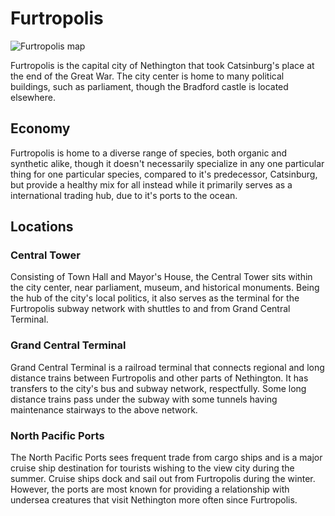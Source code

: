 # Furtropolis
 
![Furtropolis map](../img/furtropolis.png)

Furtropolis is the capital city of Nethington that took Catsinburg's place at the end of the Great War. The city center is home to many political buildings, such as parliament, though the Bradford castle is located elsewhere.

## Economy

Furtropolis is home to a diverse range of species, both organic and synthetic alike, though it doesn't necessarily specialize in any one particular thing for one particular species, compared to it's predecessor, Catsinburg, but provide a healthy mix for all instead while it primarily serves as a international trading hub, due to it's ports to the ocean.

## Locations

### Central Tower

Consisting of Town Hall and Mayor's House, the Central Tower sits within the city center, near parliament, museum, and historical monuments. Being the hub of the city's local politics, it also serves as the terminal for the Furtropolis subway network with shuttles to and from Grand Central Terminal.

### Grand Central Terminal

Grand Central Terminal is a railroad terminal that connects regional and long distance trains between Furtropolis and other parts of Nethington. It has transfers to the city's bus and subway network, respectfully. Some long distance trains pass under the subway with some tunnels having maintenance stairways to the above network.

### North Pacific Ports

The North Pacific Ports sees frequent trade from cargo ships and is a major cruise ship destination for tourists wishing to the view city during the summer. Cruise ships dock and sail out from Furtropolis during the winter. However, the ports are most known for providing a relationship with undersea creatures that visit Nethington more often since Furtropolis.